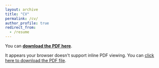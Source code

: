 ```yaml
---
layout: archive
title: "CV"
permalink: /cv/
author_profile: true
redirect_from:
  - /resume
---
```


You can **[download the PDF here](../files/cv_2024.pdf)**.

<object data="{{ '/files/cv_2024.pdf' | relative_url }}" 
        type="application/pdf" 
        width="100%" 
        height="800px">
  <p>
    It appears your browser doesn't support inline PDF viewing. 
    You can <a href="{{ '/files/cv_2024.pdf' | relative_url }}">click here to download the PDF file</a>.
  </p>
</object>